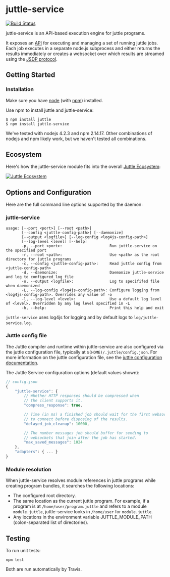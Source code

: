 # juttle-service

[![Build Status](https://travis-ci.org/juttle/juttle-service.svg?branch=master)](https://travis-ci.org/juttle/juttle-service)

juttle-service is an API-based execution engine for juttle programs.

It exposes an [API](./docs/jobs-api.md) for executing and managing a set of running juttle jobs. Each job executes in a separate node.js subprocess and either returns the results immediately or creates a websocket over which results are streamed using the [JSDP protocol](./docs/jsdp-api.md).

## Getting Started

### Installation

Make sure you have [node](http://nodejs.org) (with [npm](http://npmjs.org)) installed.

Use npm to install juttle and juttle-service:
```
$ npm install juttle
$ npm install juttle-service
```

We've tested with nodejs 4.2.3 and npm 2.14.17. Other combinations of nodejs and npm likely work, but we haven't tested all combinations.

## Ecosystem

Here's how the juttle-service module fits into the overall [Juttle Ecosystem](https://github.com/juttle/juttle/blob/master/docs/juttle_ecosystem.md):

[![Juttle Ecosystem](https://github.com/juttle/juttle/raw/master/docs/images/JuttleEcosystemDiagram.png)](https://github.com/juttle/juttle/blob/master/docs/juttle_ecosystem.md)

## Options and Configuration

Here are the full command line options supported by the daemon:

### juttle-service

```
usage: [--port <port>] [--root <path>]
       [--config <juttle-config-path>] [--daemonize]
       [--output <logfile>] [--log-config <log4js-config-path>]
       [--log-level <level] [--help]
       -p, --port <port>:                     Run juttle-service on the specified port
       -r, --root <path>:                     Use <path> as the root directory for juttle programs
       -c, --config <juttle-config-path>:     Read juttle config from <juttle-config-path>
       -d, --daemonize:                       Daemonize juttle-service and log to configured log file
       -o, --output <logfile>:                Log to specififed file when daemonized
       -L, --log-config <log4js-config-path>: Configure logging from <log4js-config-path>. Overrides any value of -o
       -l, --log-level <level>:               Use a default log level of <level>. Overridden by any log level specified in -L
       -h, --help:                            Print this help and exit
```

``juttle-service`` uses log4js for logging and by default logs to ``log/juttle-service.log``.

### Juttle config file

The Juttle compiler and runtime within juttle-service are also configured via the juttle configuration file, typically at ``$(HOME)/.juttle/config.json``. For more information on the juttle configuration file, see the [juttle configuration documentation](https://github.com/juttle/juttle/blob/master/docs/reference/cli.md#configuration).

The Juttle Service configuration options (default values shown):

```javascript
// config.json
{
    "juttle-service": {
        // Whether HTTP responses should be compressed when
        // the client supports it.
        "compress_response": true,

        // Time (in ms) a finished job should wait for the first websocket
        // to connect before disposing of the results.
        "delayed_job_cleanup": 10000,

        // The number messages job should buffer for sending to
        // websockets that join after the job has started.
        "max_saved_messages": 1024
    },
    "adapters": { ... }
}
```

### Module resolution

When juttle-service resolves module references in juttle programs while creating program bundles, it searches the following locations:
* The configured root directory.
* The same location as the current juttle program. For example, if a program is at ``/home/user/program.juttle`` and refers to a module ``module.juttle``, juttle-service looks in ``/home/user`` for ``module.juttle``.
* Any locations in the environment variable JUTTLE_MODULE_PATH (colon-separated list of directories).

## Testing

To run unit tests:

``npm test``

Both are run automatically by Travis.

